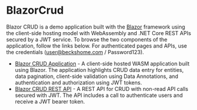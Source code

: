 # BlazorCrud
Blazor CRUD is a demo application built with the [Blazor](https://blazor.net) framework using the client-side hosting model with WebAssembly and .NET Core REST APIs secured by a JWT service. To browse the two components of the application, follow the links below. For authenticated pages and APIs, use the credentials (user@beckshome.com / Password123).
* [Blazor CRUD Application](http://becksblazor.azurewebsites.net/) - A client-side hosted WASM application built using Blazor. The application highlights CRUD data entry for entities, data pagination, client-side validation using Data Annotations, and authentication and authorization using JWT tokens.
* [Blazor CRUD REST API](http://becksapi.azurewebsites.net) - A REST API for CRUD with non-read API calls secured with JWT. The API includes a call to authenticate users and receive a JWT bearer token.
